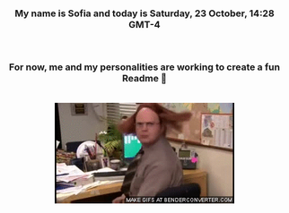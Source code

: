 


<div align="center">
<h3 >My name is Sofia and today is Saturday, 23 October, 14:28 GMT-4</h3><br>
<h3 >For now, me and my personalities are working to create a fun Readme 👋
</h3><br>
<img src='img/dwight.gif' alt='working...'/>
</div>
